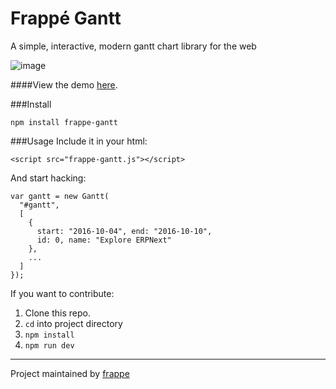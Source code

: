 # Frappé Gantt
A simple, interactive, modern gantt chart library for the web

![image](https://cloud.githubusercontent.com/assets/9355208/19997551/5bc597f2-a28d-11e6-809a-4cfa5fdf96d2.png)

####View the demo [here](https://frappe.github.io/gantt).

###Install
```
npm install frappe-gantt
```

###Usage
Include it in your html:
```
<script src="frappe-gantt.js"></script>
```

And start hacking:
```
var gantt = new Gantt(
  "#gantt",
  [
    {
      start: "2016-10-04", end: "2016-10-10",
      id: 0, name: "Explore ERPNext"
    },
    ...
  ]
});
```

If you want to contribute:

1. Clone this repo.
2. `cd` into project directory
3. `npm install`
4. `npm run dev`


------------------
Project maintained by [frappe](https://github.com/frappe)